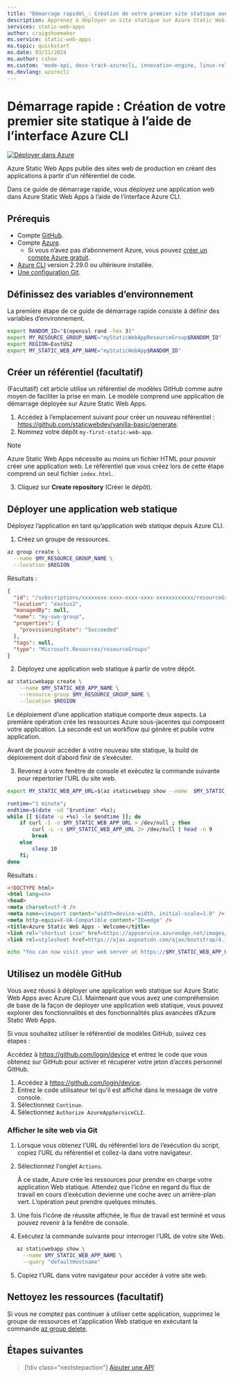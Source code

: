 ```yaml
---
title: "Démarrage rapide\_: Création de votre premier site statique avec le service Azure Static Web Apps à l’aide de l’interface CLI"
description: Apprenez à déployer un site statique sur Azure Static Web Apps avec l’interface Azure CLI.
services: static-web-apps
author: craigshoemaker
ms.service: static-web-apps
ms.topic: quickstart
ms.date: 03/21/2024
ms.author: cshoe
ms.custom: 'mode-api, devx-track-azurecli, innovation-engine, linux-related-content'
ms.devlang: azurecli
---
```


# Démarrage rapide : Création de votre premier site statique à l’aide de l’interface Azure CLI

[![Déployer dans Azure](https://aka.ms/deploytoazurebutton)](https://go.microsoft.com/fwlink/?linkid=2262845)

Azure Static Web Apps publie des sites web de production en créant des applications à partir d'un référentiel de code.

Dans ce guide de démarrage rapide, vous déployez une application web dans Azure Static Web Apps à l’aide de l’interface Azure CLI.

## Prérequis

- Compte [GitHub](https://github.com).
- Compte [Azure](https://portal.azure.com).
  - Si vous n’avez pas d’abonnement Azure, vous pouvez [créer un compte Azure gratuit](https://azure.microsoft.com/free).
- [Azure CLI](/cli/azure/install-azure-cli) version 2.29.0 ou ultérieure installée.
- [Une configuration Git](https://www.git-scm.com/downloads). 

## Définissez des variables d’environnement

La première étape de ce guide de démarrage rapide consiste à définir des variables d’environnement.

```bash
export RANDOM_ID="$(openssl rand -hex 3)"
export MY_RESOURCE_GROUP_NAME="myStaticWebAppResourceGroup$RANDOM_ID"
export REGION=EastUS2
export MY_STATIC_WEB_APP_NAME="myStaticWebApp$RANDOM_ID"
```

## Créer un référentiel (facultatif)

(Facultatif) cet article utilise un référentiel de modèles GitHub comme autre moyen de faciliter la prise en main. Le modèle comprend une application de démarrage déployée sur Azure Static Web Apps.

1. Accédez à l’emplacement suivant pour créer un nouveau référentiel : https://github.com/staticwebdev/vanilla-basic/generate.
2. Nommez votre dépôt `my-first-static-web-app`.

> [!NOTE]
> Azure Static Web Apps nécessite au moins un fichier HTML pour pouvoir créer une application web. Le référentiel que vous créez lors de cette étape comprend un seul fichier `index.html`.

3. Cliquez sur **Create repository** (Créer le dépôt).

## Déployer une application web statique

Déployez l’application en tant qu’application web statique depuis Azure CLI.

1. Créez un groupe de ressources.

```bash
az group create \
  --name $MY_RESOURCE_GROUP_NAME \
  --location $REGION
```

Résultats :
<!-- expected_similarity=0.3 -->
```json
{
  "id": "/subscriptions/xxxxxxxx-xxxx-xxxx-xxxx-xxxxxxxxxxxx/resourceGroups/my-swa-group",
  "location": "eastus2",
  "managedBy": null,
  "name": "my-swa-group",
  "properties": {
    "provisioningState": "Succeeded"
  },
  "tags": null,
  "type": "Microsoft.Resources/resourceGroups"
}
```

2. Déployez une application web statique à partir de votre dépôt.

```bash
az staticwebapp create \
    --name $MY_STATIC_WEB_APP_NAME \
    --resource-group $MY_RESOURCE_GROUP_NAME \
    --location $REGION 
```

Le déploiement d’une application statique comporte deux aspects. La première opération crée les ressources Azure sous-jacentes qui composent votre application. La seconde est un workflow qui génère et publie votre application.

Avant de pouvoir accéder à votre nouveau site statique, la build de déploiement doit d’abord finir de s’exécuter.

3. Revenez à votre fenêtre de console et exécutez la commande suivante pour répertorier l’URL du site web.

```bash
export MY_STATIC_WEB_APP_URL=$(az staticwebapp show --name  $MY_STATIC_WEB_APP_NAME --resource-group $MY_RESOURCE_GROUP_NAME --query "defaultHostname" -o tsv)
```

```bash
runtime="1 minute";
endtime=$(date -ud "$runtime" +%s);
while [[ $(date -u +%s) -le $endtime ]]; do
    if curl -I -s $MY_STATIC_WEB_APP_URL > /dev/null ; then 
        curl -L -s $MY_STATIC_WEB_APP_URL 2> /dev/null | head -n 9
        break
    else 
        sleep 10
    fi;
done
```

Résultats :
<!-- expected_similarity=0.3 -->
```HTML
<!DOCTYPE html>
<html lang=en>
<head>
<meta charset=utf-8 />
<meta name=viewport content="width=device-width, initial-scale=1.0" />
<meta http-equiv=X-UA-Compatible content="IE=edge" />
<title>Azure Static Web Apps - Welcome</title>
<link rel="shortcut icon" href=https://appservice.azureedge.net/images/static-apps/v3/favicon.svg type=image/x-icon />
<link rel=stylesheet href=https://ajax.aspnetcdn.com/ajax/bootstrap/4.1.1/css/bootstrap.min.css crossorigin=anonymous />
```

```bash
echo "You can now visit your web server at https://$MY_STATIC_WEB_APP_URL"
```

## Utilisez un modèle GitHub

Vous avez réussi à déployer une application web statique sur Azure Static Web Apps avec Azure CLI. Maintenant que vous avez une compréhension de base de la façon de déployer une application web statique, vous pouvez explorer des fonctionnalités et des fonctionnalités plus avancées d’Azure Static Web Apps.

Si vous souhaitez utiliser le référentiel de modèles GitHub, suivez ces étapes :

Accédez à https://github.com/login/device et entrez le code que vous obtenez sur GitHub pour activer et récupérer votre jeton d’accès personnel GitHub.

1. Accédez à https://github.com/login/device.
2. Entrez le code utilisateur tel qu’il est affiché dans le message de votre console.
3. Sélectionnez `Continue`.
4. Sélectionnez `Authorize AzureAppServiceCLI`.

### Afficher le site web via Git

1. Lorsque vous obtenez l’URL du référentiel lors de l’exécution du script, copiez l’URL du référentiel et collez-la dans votre navigateur.
2. Sélectionnez l'onglet `Actions`.

   À ce stade, Azure crée les ressources pour prendre en charge votre application Web statique. Attendez que l’icône en regard du flux de travail en cours d’exécution devienne une coche avec un arrière-plan vert. L’opération peut prendre quelques minutes.

3. Une fois l’icône de réussite affichée, le flux de travail est terminé et vous pouvez revenir à la fenêtre de console.
4. Exécutez la commande suivante pour interroger l’URL de votre site Web.
```bash
   az staticwebapp show \
     --name $MY_STATIC_WEB_APP_NAME \
     --query "defaultHostname"
```
5. Copiez l’URL dans votre navigateur pour accéder à votre site web.

## Nettoyez les ressources (facultatif)

Si vous ne comptez pas continuer à utiliser cette application, supprimez le groupe de ressources et l’application Web statique en exécutant la commande [az group delete](/cli/azure/group#az-group-delete).

## Étapes suivantes

> [!div class="nextstepaction"]
> [Ajouter une API](add-api.md)
